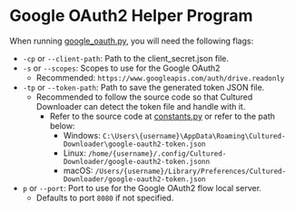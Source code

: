 # Google OAuth2 Helper Program

When running [google_oauth.py](https://github.com/KJHJason/Cultured-Downloader/blob/main/src/helper/google_oauth.py), you will need the following flags:

- `-cp` or `--client-path`: Path to the client_secret.json file.
- `-s` or `--scopes`: Scopes to use for the Google OAuth2
  - Recommended: `https://www.googleapis.com/auth/drive.readonly`
- `-tp` or `--token-path`: Path to save the generated token JSON file.
  - Recommended to follow the source code so that Cultured Downloader can detect the token file and handle with it.
    - Refer to the source code at [constants.py](https://github.com/KJHJason/Cultured-Downloader/blob/90e3b7ec892224a5723effda7a34920efe50e509/src/utils/constants.py#L34-L49) or refer to the path below:
      - Windows: `C:\Users\{username}\AppData\Roaming\Cultured-Downloader\google-oauth2-token.json`
      - Linux: `/home/{username}/.config/Cultured-Downloader/google-oauth2-token.jsonn`
      - macOS: `/Users/{username}/Library/Preferences/Cultured-Downloader/google-oauth2-token.json`
- `p` or `--port`: Port to use for the Google OAuth2 flow local server.
  - Defaults to port `8080` if not specified.